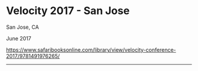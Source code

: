 # Velocity 2017 - San Jose

San Jose, CA

June 2017

https://www.safaribooksonline.com/library/view/velocity-conference-2017/9781491976265/

---
